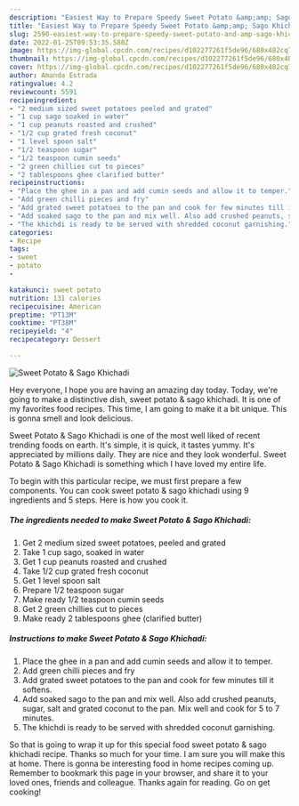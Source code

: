 ```yaml
---
description: "Easiest Way to Prepare Speedy Sweet Potato &amp;amp; Sago Khichadi"
title: "Easiest Way to Prepare Speedy Sweet Potato &amp;amp; Sago Khichadi"
slug: 2590-easiest-way-to-prepare-speedy-sweet-potato-and-amp-sago-khichadi
date: 2022-01-25T09:53:35.580Z
image: https://img-global.cpcdn.com/recipes/d102277261f5de96/680x482cq70/sweet-potato-sago-khichadi-recipe-main-photo.jpg
thumbnail: https://img-global.cpcdn.com/recipes/d102277261f5de96/680x482cq70/sweet-potato-sago-khichadi-recipe-main-photo.jpg
cover: https://img-global.cpcdn.com/recipes/d102277261f5de96/680x482cq70/sweet-potato-sago-khichadi-recipe-main-photo.jpg
author: Amanda Estrada
ratingvalue: 4.2
reviewcount: 5591
recipeingredient:
- "2 medium sized sweet potatoes peeled and grated"
- "1 cup sago soaked in water"
- "1 cup peanuts roasted and crushed"
- "1/2 cup grated fresh coconut"
- "1 level spoon salt"
- "1/2 teaspoon sugar"
- "1/2 teaspoon cumin seeds"
- "2 green chillies cut to pieces"
- "2 tablespoons ghee clarified butter"
recipeinstructions:
- "Place the ghee in a pan and add cumin seeds and allow it to temper."
- "Add green chilli pieces and fry"
- "Add grated sweet potatoes to the pan and cook for few minutes till it softens."
- "Add soaked sago to the pan and mix well. Also add crushed peanuts, sugar, salt and grated coconut to the pan. Mix well and cook for 5 to 7 minutes."
- "The khichdi is ready to be served with shredded coconut garnishing."
categories:
- Recipe
tags:
- sweet
- potato
- 

katakunci: sweet potato  
nutrition: 131 calories
recipecuisine: American
preptime: "PT13M"
cooktime: "PT38M"
recipeyield: "4"
recipecategory: Dessert

---
```



![Sweet Potato &amp; Sago Khichadi](https://img-global.cpcdn.com/recipes/d102277261f5de96/680x482cq70/sweet-potato-sago-khichadi-recipe-main-photo.jpg)

Hey everyone, I hope you are having an amazing day today. Today, we're going to make a distinctive dish, sweet potato &amp; sago khichadi. It is one of my favorites food recipes. This time, I am going to make it a bit unique. This is gonna smell and look delicious.

Sweet Potato &amp; Sago Khichadi is one of the most well liked of recent trending foods on earth. It's simple, it is quick, it tastes yummy. It's appreciated by millions daily. They are nice and they look wonderful. Sweet Potato &amp; Sago Khichadi is something which I have loved my entire life.




To begin with this particular recipe, we must first prepare a few components. You can cook sweet potato &amp; sago khichadi using 9 ingredients and 5 steps. Here is how you cook it.

<!--inarticleads1-->

##### The ingredients needed to make Sweet Potato &amp; Sago Khichadi:

1. Get 2 medium sized sweet potatoes, peeled and grated
1. Take 1 cup sago, soaked in water
1. Get 1 cup peanuts roasted and crushed
1. Take 1/2 cup grated fresh coconut
1. Get 1 level spoon salt
1. Prepare 1/2 teaspoon sugar
1. Make ready 1/2 teaspoon cumin seeds
1. Get 2 green chillies cut to pieces
1. Make ready 2 tablespoons ghee (clarified butter)




<!--inarticleads2-->

##### Instructions to make Sweet Potato &amp; Sago Khichadi:

1. Place the ghee in a pan and add cumin seeds and allow it to temper.
1. Add green chilli pieces and fry
1. Add grated sweet potatoes to the pan and cook for few minutes till it softens.
1. Add soaked sago to the pan and mix well. Also add crushed peanuts, sugar, salt and grated coconut to the pan. Mix well and cook for 5 to 7 minutes.
1. The khichdi is ready to be served with shredded coconut garnishing.




So that is going to wrap it up for this special food sweet potato &amp; sago khichadi recipe. Thanks so much for your time. I am sure you will make this at home. There is gonna be interesting food in home recipes coming up. Remember to bookmark this page in your browser, and share it to your loved ones, friends and colleague. Thanks again for reading. Go on get cooking!
